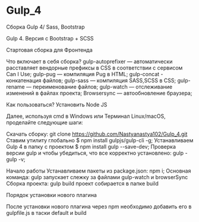# Gulp_4
Сборка Gulp 4/ Sass, Bootstrap 

Gulp 4. Версия с Bootstrap + SCSS

Стартовая сборка для Фронтенда

Что включает в себя сборка?
gulp-autoprefixer — автоматически расставляет вендорные префиксы в CSS в соответствии с сервисом Can I Use;
gulp-pug — компиляция Pug в HTML;
gulp-concat - конкатенация файлов;
gulp-sass — компиляция SASS,SCSS в CSS;
gulp-rename — переименование файлов;
gulp-watch — отслеживание изменений в файлах проекта;
Browsersync — автообновление браузера;

Как пользоваться?
Установить Node JS

Далее, используя cmd в Windows или Терминал Linux/macOS, проделайте следующие шаги:

Скачать сборку: git clone https://github.com/Nastyanastya102/Gulp_4.git
Ставим утилиту глобально $ npm install gulpjs/gulp-cli -g;
Устанавливаем Gulp 4 в папку с проектом $ npm install gulp --save-dev;
Проверка версии gulp и чтобы убедиться, что все корректно установлено: gulp - gulp -v;

Начало работы
Устанавливаем пакеты из package.json: npm i;
Основная команда: gulp запускает слежку за файлами gulp-watch и browserSync
Сборка проекта: gulp build проект собирается в папке build

Порядок установки нового плагина

После установки нового плагина через npm необходимо добавить его в gulpfile.js в таски default и build


